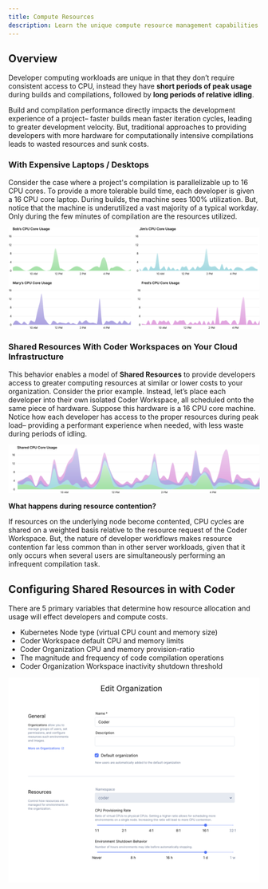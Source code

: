 ```yaml
---
title: Compute Resources
description: Learn the unique compute resource management capabilities in Coder.
---
```


## Overview

Developer computing workloads are unique in that they don’t require consistent
access to CPU, instead they have **short periods of peak usage** during builds and
compilations, followed by **long periods of relative idling**.

Build and compilation performance directly impacts the development
experience of a project– faster builds mean faster iteration cycles,
leading to greater development velocity. But, traditional approaches to
providing developers with more hardware for computationally intensive
compilations leads to wasted resources and sunk costs.  

### With Expensive Laptops / Desktops

Consider the case where a project's compilation is parallelizable up to 16 CPU
cores. To provide a more tolerable build time, each developer is given a 16
CPU core laptop. During builds, the machine sees 100% utilization. But, notice
that the machine is underutilized a vast majority of a typical workday.
Only during the few minutes of compilation are the resources
utilized.

![resources-nonshared.svg](../assets/resources-old.svg)

### Shared Resources With Coder Workspaces on Your Cloud Infrastructure

This behavior enables a model of **Shared Resources** to provide developers access
to greater computing resources at similar or lower costs to your organization.
Consider the prior example. Instead, let’s place each developer into their own
isolated Coder Workspace, all scheduled onto the same piece of hardware.
Suppose this hardware is a 16 CPU core machine. Notice how each developer
has access to the proper resources during peak load– providing a
performant experience when needed, with less waste during periods of idling.

<!-- Notice how each developer has access to greater
resources during peak load– providing a superior experience when needed,
with less waste when not. -->

![resources-shared.svg](../assets/resources-new.svg)

**What happens during resource contention?**

If resources on the underlying node become contented, CPU cycles are shared
on a weighted basis relative to the resource request of the Coder Workspace.
But, the nature of developer workflows makes resource contention far less
common than in other server workloads, given that it only occurs when several
users are simultaneously performing an infrequent compilation task.

## Configuring Shared Resources in with Coder

There are 5 primary variables that determine how resource allocation and usage
will effect developers and compute costs.

- Kubernetes Node type (virtual CPU count and memory size)
- Coder Workspace default CPU and memory limits
- Coder Organization CPU and memory provision-ratio
- The magnitude and frequency of code compilation operations
- Coder Organization Workspace inactivity shutdown threshold

![cpu_provision_ratio.png](../assets/cpu_provision_ratio.png)
